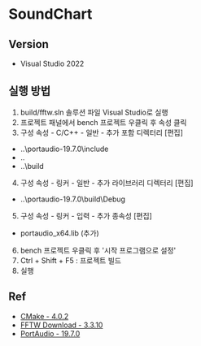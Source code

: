 # SoundChart

## Version
- Visual Studio 2022

## 실행 방법
1. build/fftw.sln 솔루션 파일 Visual Studio로 실행
2. 프로젝트 패널에서 bench 프로젝트 우클릭 후 속성 클릭
3. 구성 속성 - C/C++ - 일반 - 추가 포함 디렉터리 [편집]
- ..\portaudio-19.7.0\include
- ..
- ..\build
4. 구성 속성 - 링커 - 일반 - 추가 라이브러리 디렉터리 [편집]
- ..\portaudio-19.7.0\build\Debug
5. 구성 속성 - 링커 - 입력 - 추가 종속성 [편집]
- portaudio_x64.lib (추가)
6. bench 프로젝트 우클릭 후 '시작 프로그램으로 설정'
7. Ctrl + Shift + F5 : 프로젝트 빌드
8. 실행

## Ref
- [CMake - 4.0.2](https://cmake.org/download/)
- [FFTW Download - 3.3.10](https://www.fftw.org/download.html)
- [PortAudio - 19.7.0](https://github.com/PortAudio/portaudio/releases)
